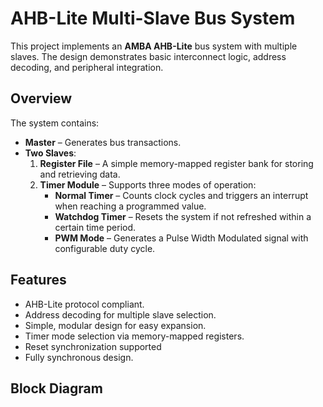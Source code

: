 # AHB-Lite Multi-Slave Bus System

This project implements an **AMBA AHB-Lite** bus system with multiple slaves. The design demonstrates basic interconnect logic, address decoding, and peripheral integration.

## Overview
The system contains:
- **Master** – Generates bus transactions.
- **Two Slaves**:
  1. **Register File** – A simple memory-mapped register bank for storing and retrieving data.
  2. **Timer Module** – Supports three modes of operation:
     - **Normal Timer** – Counts clock cycles and triggers an interrupt when reaching a programmed value.
     - **Watchdog Timer** – Resets the system if not refreshed within a certain time period.
     - **PWM Mode** – Generates a Pulse Width Modulated signal with configurable duty cycle.

## Features
- AHB-Lite protocol compliant.
- Address decoding for multiple slave selection.
- Simple, modular design for easy expansion.
- Timer mode selection via memory-mapped registers.
- Reset synchronization supported
- Fully synchronous design.

## Block Diagram
